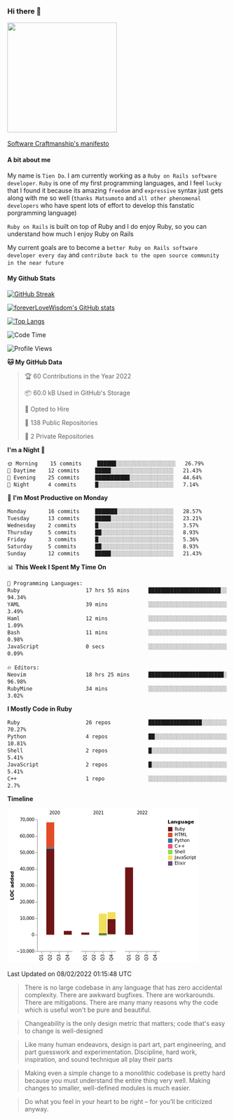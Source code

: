 ### Hi there 👋

<!--
**foreverLoveWisdom/foreverLoveWisdom** is a ✨ _special_ ✨ repository because its `README.md` (this file) appears on your GitHub profile.

Here are some ideas to get you started:

- 🔭 I’m currently working on ...
- 🌱 I’m currently learning ...
- 👯 I’m looking to collaborate on ...
- 🤔 I’m looking for help with ...
- 💬 Ask me about ...
- 📫 How to reach me: ...
- 😄 Pronouns: ...
- ⚡ Fun fact: ...
-->

<img src="https://codecondo.com/wp-content/uploads/2017/09/railslogo.png" width="250" height="250">

[Software Craftmanship's manifesto](http://manifesto.softwarecraftsmanship.org/)

#### A bit about me
My name is `Tien Do`. I am currently working as a `Ruby on Rails software developer`. `Ruby` is one of my first programming languages, and I feel `lucky` that I found it because its amazing `freedom` and `expressive` syntax just gets along with me so well (`thanks Matsumoto` and `all other phenomenal developers` who have spent lots of effort to develop this fanstatic porgramming language)

`Ruby on Rails` is built on top of Ruby and I do enjoy Ruby, so you can understand how much I enjoy Ruby on Rails

My current goals are to become a `better Ruby on Rails software developer every day` and `contribute back to the open source community in the near future`

#### My Github Stats

[![GitHub Streak](https://github-readme-streak-stats.herokuapp.com/?user=foreverLoveWisdom&theme=dracula)](https://git.io/streak-stats)
&nbsp;
&nbsp;

[![foreverLoveWisdom's GitHub stats](https://github-readme-stats.vercel.app/api?username=foreverLoveWisdom&show_icons=true&theme=react&count_private=true)](https://github.com/anuraghazra/github-readme-stats)

[![Top Langs](https://github-readme-stats.vercel.app/api/top-langs/?username=foreverLoveWisdom&show_icons=true&theme=vue-dark)](https://github.com/anuraghazra/github-readme-stats)

<!--START_SECTION:waka-->
![Code Time](http://img.shields.io/badge/Code%20Time-885%20hrs%2041%20mins-blue)

![Profile Views](http://img.shields.io/badge/Profile%20Views-0-blue)

**🐱 My GitHub Data** 

> 🏆 60 Contributions in the Year 2022
 > 
> 📦 60.0 kB Used in GitHub's Storage 
 > 
> 💼 Opted to Hire
 > 
> 📜 138 Public Repositories 
 > 
> 🔑 2 Private Repositories  
 > 
**I'm a Night 🦉** 

```text
🌞 Morning    15 commits     ██████░░░░░░░░░░░░░░░░░░░   26.79% 
🌆 Daytime    12 commits     █████░░░░░░░░░░░░░░░░░░░░   21.43% 
🌃 Evening    25 commits     ███████████░░░░░░░░░░░░░░   44.64% 
🌙 Night      4 commits      █░░░░░░░░░░░░░░░░░░░░░░░░   7.14%

```
📅 **I'm Most Productive on Monday** 

```text
Monday       16 commits     ███████░░░░░░░░░░░░░░░░░░   28.57% 
Tuesday      13 commits     █████░░░░░░░░░░░░░░░░░░░░   23.21% 
Wednesday    2 commits      █░░░░░░░░░░░░░░░░░░░░░░░░   3.57% 
Thursday     5 commits      ██░░░░░░░░░░░░░░░░░░░░░░░   8.93% 
Friday       3 commits      █░░░░░░░░░░░░░░░░░░░░░░░░   5.36% 
Saturday     5 commits      ██░░░░░░░░░░░░░░░░░░░░░░░   8.93% 
Sunday       12 commits     █████░░░░░░░░░░░░░░░░░░░░   21.43%

```


📊 **This Week I Spent My Time On** 

```text
💬 Programming Languages: 
Ruby                     17 hrs 55 mins      ███████████████████████░░   94.34% 
YAML                     39 mins             ░░░░░░░░░░░░░░░░░░░░░░░░░   3.49% 
Haml                     12 mins             ░░░░░░░░░░░░░░░░░░░░░░░░░   1.09% 
Bash                     11 mins             ░░░░░░░░░░░░░░░░░░░░░░░░░   0.98% 
JavaScript               0 secs              ░░░░░░░░░░░░░░░░░░░░░░░░░   0.09%

🔥 Editors: 
Neovim                   18 hrs 25 mins      ████████████████████████░   96.98% 
RubyMine                 34 mins             ░░░░░░░░░░░░░░░░░░░░░░░░░   3.02%

```

**I Mostly Code in Ruby** 

```text
Ruby                     26 repos            █████████████████░░░░░░░░   70.27% 
Python                   4 repos             ██░░░░░░░░░░░░░░░░░░░░░░░   10.81% 
Shell                    2 repos             █░░░░░░░░░░░░░░░░░░░░░░░░   5.41% 
JavaScript               2 repos             █░░░░░░░░░░░░░░░░░░░░░░░░   5.41% 
C++                      1 repo              ░░░░░░░░░░░░░░░░░░░░░░░░░   2.7%

```


**Timeline**

![Chart not found](https://raw.githubusercontent.com/foreverLoveWisdom/foreverLoveWisdom/main/charts/bar_graph.png) 


 Last Updated on 08/02/2022 01:15:48 UTC
<!--END_SECTION:waka-->


> There is no large codebase in any language that has zero accidental complexity. There are awkward bugfixes. There are workarounds. There are mitigations.
> There are many many reasons why the code which is useful won't be pure and beautiful.

> Changeability is the only design metric that matters; code that's easy to change is well-designed

> Like many human endeavors, design is part art, part engineering, and part guesswork and experimentation. Discipline, hard work, inspiration, and sound technique all play their parts

> Mak­ing even a sim­ple change to a mono­lith­ic code­base is pret­ty hard because you must under­stand the entire thing very well. Mak­ing changes to small­er, well-defined mod­ules is much easier.
 
 > Do what you feel in your heart to be right – for you’ll be criticized anyway.
